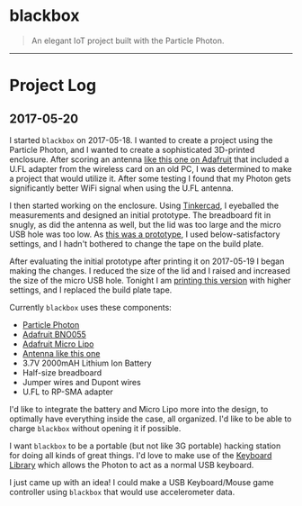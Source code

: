 # blackbox
> An elegant IoT project built with the Particle Photon.
-------------------------------------------------------
# Project Log

## 2017-05-20
I started `blackbox` on 2017-05-18. I wanted to create a project using the
Particle Photon, and I wanted to create a sophisticated 3D-printed enclosure.
After scoring an antenna
[like this one on Adafruit](https://www.adafruit.com/product/944) that included
a U.FL adapter from the wireless card on an old PC, I was determined to make
a project that would utilize it. After some testing I found that my Photon gets
significantly better WiFi signal when using the U.FL antenna.

I then started working on the enclosure.
Using [Tinkercad](https://tinkercad.com), I eyeballed the measurements and
designed an initial prototype. The breadboard fit in snugly, as did the antenna
as well, but the lid was too large and the micro USB hole was too low.
As [this was a prototype](https://tinkercad.com/things/0NrL4sqKlKY),
I used below-satisfactory settings, and I hadn't bothered to change the tape on
the build plate.

After evaluating the initial prototype after printing it on 2017-05-19 I began
making the changes.  I reduced the size of the lid and I raised and increased
the size of the micro USB hole.  Tonight I am
[printing this version](https://tinkercad.com/things/7f0rGWDI544) with higher
settings, and I replaced the build plate tape.

Currently `blackbox` uses these components:

* [Particle Photon](https://www.adafruit.com/product/2721)
* [Adafruit BNO055](https://www.adafruit.com/product/2472)
* [Adafruit Micro Lipo](https://www.adafruit.com/product/1904)
* [Antenna like this one](https://www.adafruit.com/product/944)
* 3.7V 2000mAH Lithium Ion Battery
* Half-size breadboard
* Jumper wires and Dupont wires
* U.FL to RP-SMA adapter

I'd like to integrate the battery and Micro Lipo more into the design,
to optimally have everything inside the case, all organized. I'd like to be
able to charge `blackbox` without opening it if possible.

I want `blackbox` to be a portable (but not like 3G portable) hacking station
for doing all kinds of great things. I'd love to make use of the
[Keyboard Library](https://docs.particle.io/reference/firmware/photon/#keyboard)
which allows the Photon to act as a normal USB keyboard.

I just came up with an idea! I could make a USB Keyboard/Mouse game controller
using `blackbox` that would use accelerometer data.
